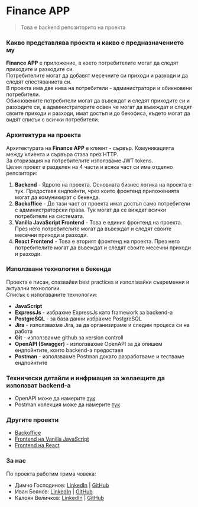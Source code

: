 # Finance APP

> Това е backend репозиторито на проекта

### Какво представлява проекта и какво е предназначението му
**Finance APP** е приложение, в което потребителите могат да следят приходите и разходите си.  
Потребителите могат да добавят месечните си приходи и разходи и да следят спестяваниета си.  
В проекта има две нива на потребители - администратори и обикновени потребители.  
Обикновените потребители могат да въвеждат и следят приходите си и разходите си,
а администраторите освен че могат да въвеждат и следят своите приходи и разходи,
имат достъп и до бекофиса, където могат да видят списък с всички потребители.

### Архитектура на проекта
Архитектурата на **Finance APP** е клиент - сървър. Комуникацията между клиента и сървъра става през HTTP.  
За оторизация на потребителите използваме JWT tokens.  
Целия проект е разделен на 4 части и всяка част си има отделно репозитори:
1. **Backend** - Ядрото на проекта. Основната бизнес логика на проекта е тук. Предоставя ендпойнти, чрез които фронтенд приложенията могат да комуникират с бекенда.
2. **Backoffice** - До тази част от проекта имат достъп само потребители с администраторски права. Тук могат да се виждат всички потребители на системата.
3. **Vanilla JavaScript Frontend** - Това е единия фронтенд на проекта. През него потребителите могат да въвеждат и следят своите месечни приходи и разходи.
4. **React Frontend** - Това е вторият фронтенд на проекта. През него потребителите могат да въвеждат и следят своите месечни приходи и разходи.

### Използвани технологии в бекенда
Проекта е писан, спазвайки best practices и използвайки съвременни и актуални технологии.  
Списък с използваните технологии:
- **JavaScript**
- **ExpressJs** - избрахме ExpressJs като framework за backend-а
- **PostgreSQL** - за база данни избрахме PostgreSQL
- **Jira** - използвахме Jira, за да организираме и следим процеса си на работа
- **Git** - използвахме github за version controll
- **OpenAPI (Swagger)** - използвахме OpenAPI за да опишем ендпойнтите, които backend-а предоставя
- **Postman** - използвахме Postman докато разработваме и тестваме ендпойнтите

### Технически детайли и инфрмация за желаещите да използват backend-а
- OpenAPI може да намерите [тук](openapi/openapi.yml)
- Postman колекция може да намерите [тук](postman)

### Другите проекти
- [Backoffice](https://github.com/koko1313/react-financeapp-backoffice)
- [Frontend на Vanilla JavaScript](https://github.com/Dimcho28/js-financeapp-frontend)
- [Frontend на React](https://github.com/Theflowz0ne/reactjs-financeapp-client)

### За нас
По проекта работим трима човека:
- Димчо Господинов: [LinkedIn](https://www.linkedin.com/in/dimcho-gospodinov-111b91219/) | [GitHub](https://github.com/Dimcho28)
- Иван Боянов: [LinkedIn](https://www.linkedin.com/in/ivan-traykov-4ab849220/) | [GitHub](https://github.com/Theflowz0ne)
- Калоян Величков: [LinkedIn](https://www.linkedin.com/in/kvelichkov/) | [GitHub](https://github.com/koko1313)
